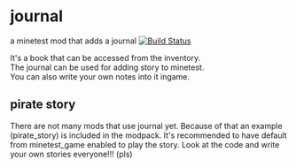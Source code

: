 # journal
a minetest mod that adds a journal  [![Build Status](https://travis-ci.org/theFox6/journal_modpack.svg?branch=master)](https://travis-ci.org/theFox6/journal_modpack)

It's a book that can be accessed from the inventory.  
The journal can be used for adding story to minetest.  
You can also write your own notes into it ingame.

## pirate story
There are not many mods that use journal yet.
Because of that an example (pirate_story) is included in the modpack.
It's recommended to have default from minetest_game enabled to play the story.
Look at the code and write your own stories everyone!!! (pls)
